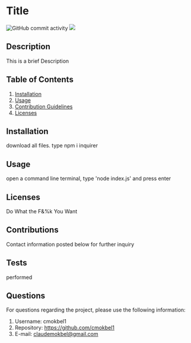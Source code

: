 
  # Title
  ![GitHub commit activity](https://img.shields.io/github/commit-activity/m/cmokbel1/ReadMeGenerator)
  <img src="http://www.wtfpl.net/wp-content/uploads/2012/12/wtfpl-badge-1.png"/>


  ## Description 
  This is a brief Description

  ## Table of Contents
  1. [Installation](#Installation)
  2. [Usage](#Usage)
  3. [Contribution Guidelines](#Contributions)
  4. [Licenses](#Licenses)
      
  ## Installation
  download all files. type npm i inquirer

  ## Usage
  open a command line terminal, type 'node index.js' and press enter

  ## Licenses
  Do What the F&%k You Want

  ## Contributions
  Contact information posted below for further inquiry

  ## Tests
  performed

  ## Questions
   For questions regarding the project, please use the following information:
  1. Username: cmokbel1
  2. Repository: https://github.com/cmokbel1
  3. E-mail: claudemokbel@gmail.com
